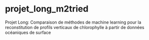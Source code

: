 # projet_long_m2tried
Projet Long: Comparaison de méthodes de machine learning pour la reconstitution de profils verticaux de chlorophylle à partir de données océaniques de surface
